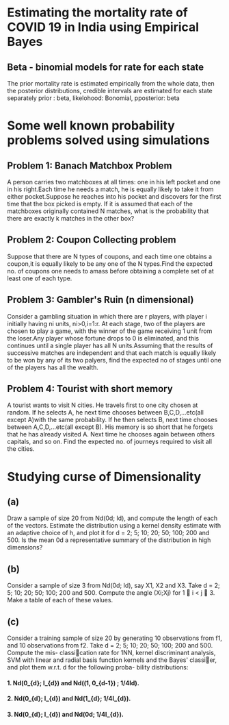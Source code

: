 # Estimating the mortality rate of COVID 19 in India using Empirical Bayes 

## Beta - binomial models for rate for each state
The prior mortality rate is estimated empirically from the whole data, then the posterior distributions, credible intervals are estimated for each state separately 
prior : beta,
likelohood: Bonomial,
pposterior: beta

# Some well known probability problems solved using simulations

## Problem 1: Banach Matchbox Problem
A person carries two matchboxes at all times: one in his left pocket and one in
his right.Each time he needs a match, he is equally likely to take it from 
either pocket.Suppose he reaches into his pocket and discovers for the first 
time that the box picked is empty. If it is assumed that each of the matchboxes
originally contained N matches, what is the probability that there are exactly
k matches in the other box?

## Problem 2: Coupon Collecting problem
Suppose that there are N types of coupons, and each time one obtains a coupon,it is equally likely to be any one of the N types.Find the expected no. of coupons one needs to amass before obtaining a complete set of at least one of each type.

## Problem 3: Gambler's Ruin (n dimensional)
Consider a gambling situation in which there are r players, with player i
initially having ni units, ni>0,i=1:r. At each stage, two of the players are chosen to play
a game, with the winner of the game receiving 1 unit from the loser.Any player whose fortune
drops to 0 is eliminated, and this continues until a single player has all N units.Assuming that
the results of successive matches are independent and that each match is equally likely to be
won by any of its two palyers, find the expected no of stages until one of the players has all the
wealth.

## Problem 4: Tourist with short memory
A tourist wants to visit N cities. He travels first to one city
chosen at random. If he selects A, he next time chooses between B,C,D,...etc(all except A)with the 
same probability. If he then selects B, next time chooses between A,C,D,...etc(all except B). His 
memory is so short that he forgets that he has already visited A. Next time he 
chooses again between others capitals, and so on. Find the expected no. of 
journeys required to visit all the cities.

# Studying curse of Dimensionality
## (a) 
Draw a sample of size 20 from Nd(0d; Id), and compute the length of each of the
vectors. Estimate the distribution using a kernel density estimate with an adaptive choice
of h, and plot it for d = 2; 5; 10; 20; 50; 100; 200 and 500. Is the mean 0d a representative
summary of the distribution in high dimensions?
## (b) 
Consider a sample of size 3 from Nd(0d; Id), say X1, X2 and X3. Take d =
2; 5; 10; 20; 50; 100; 200 and 500. Compute the angle \(Xi;Xj) for 1  i < j  3. Make a
table of each of these values.
## (c)
Consider a training sample of size 20 by generating 10 observations from f1, and
10 observations from f2. Take d = 2; 5; 10; 20; 50; 100; 200 and 500. Compute the mis-
classication rate for 1NN, kernel discriminant analysis, SVM with linear and radial basis
function kernels and the Bayes' classier, and plot them w.r.t. d for the following proba-
bility distributions:
#### 1. Nd(0_{d}; I_{d}) and Nd((1, 0_{d-1}) ; 1/4Id).
#### 2. Nd(0_{d}; I_{d}) and Nd(1_{d}; 1/4I_{d}).
#### 3. Nd(0_{d}; I_{d}) and Nd(0d; 1/4I_{d}).
